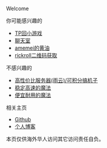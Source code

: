 Welcome

你可能感兴趣的
*   [TP回小游戏](https://xingye.me/game/new/index.php)
*   [聊天室](https://amemei-lists-chat-room.hf.space/room/@xingye)
*   [amemei的黄油](https://amemei-lists.top/)
*   [rickroll二维码获取](https://arcxingye.github.io/rr/qrcode4)

不感兴趣的
*   [高性价比服务器(雨云)/可积分搞机子](https://www.rainyun.com/优惠码_)
*   [稳定高速的魔法](https://sttlink.com/auth/register?code=KbzI)
*   [便宜耐用的魔法](https://www.onesy.cc/auth/register?code=cC34)

相关主页
*   [Github](https://github.com/arcxingye)
*   [个人博客](https://xingye.me/)

本页仅供海外华人访问其它访问责任自负。

<script async src="https://www.googletagmanager.com/gtag/js?id=UA-190316399-3"></script>
<script>
  window.dataLayer = window.dataLayer || [];
  function gtag(){dataLayer.push(arguments);}
  gtag('js', new Date());
  gtag('config', 'UA-190316399-3');
</script>
